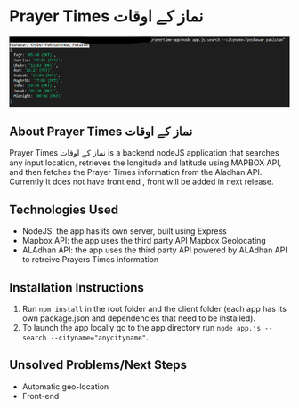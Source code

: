 # Prayer Times نماز کے اوقات
![Search Example](./screenshot.png)
## About Prayer Times نماز کے اوقات
Prayer Times  نماز کے اوقات is a backend nodeJS application that searches any input location, retrieves the longitude and latitude using MAPBOX API, and then fetches the Prayer Times information from the Aladhan API. Currently It does not have front end , front will be added in next release.

## Technologies Used
- NodeJS: the app has its own server, built using Express
- Mapbox API: the app uses the third party API Mapbox Geolocating
- ALAdhan API: the app uses the third party API powered by ALAdhan API to retreive Prayers Times information

## Installation Instructions

1. Run `npm install` in the root folder and the client folder (each app has its own package.json and dependencies that need to be installed).
4. To launch the app locally go to the app directory run `node app.js --search --cityname="anycityname"`.

## Unsolved Problems/Next Steps
- Automatic geo-location
- Front-end
